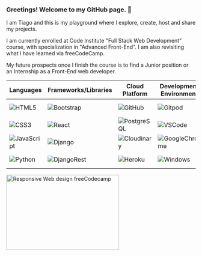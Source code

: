 <!--
**TiagoMA90/TiagoMA90** is a ✨ _special_ ✨ repository because its `README.md` (this file) appears on your GitHub profile.

Here are some ideas to get you started:
- 🔭 I’m currently working on ...
- 🌱 I’m currently learning ...
- 👯 I’m looking to collaborate on ...
- 🤔 I’m looking for help with ...
- 💬 Ask me about ...
- 📫 How to reach me: ...
- ⚡ Fun fact: ...
-->
### Greetings! Welcome to my GitHub page. 🦎
I am Tiago and this is my playground where I explore, create, host and share my projects.

I am currently enrolled at Code Institute "Full Stack Web Development" course, with specialization in "Advanced Front-End".
I am also revisiting what I have learned via freeCodeCamp.

<!-- FreeCodeCamp --
### Learning Platforms
![FreeCodeCamp](https://img.shields.io/badge/FreeCodeCamp-0a0a23?style=for-the-badge&logo=freeCodeCamp&logoColor=white)
[![Code Institute](https://img.shields.io/badge/Code%20Institute-Orange?style=for-the-badge&color=fafafa&logo=data:image/svg+xml;base64,PHN2ZyB4bWxucz0iaHR0cDovL3d3dy53My5vcmcvMjAwMC9zdmciIHdpZHRoPSIxMCIgaGVpZ2h0PSIxMCIgdmlld0JveD0iMCAwIDEwIDEwIj4KICA8Y2lyY2xlIGN4PSI1IiBjeT0iNSIgcj0iMSIgc3R5bGU9ImZpbGw6cmVkOyIgLz4KPC9zdmc+)](https://codeinstitute.net/)
-->

My future prospects once I finish the course is to find a Junior position or an Internship as a Front-End web developer.

| Languages | Frameworks/Libraries | Cloud Platform | Development Environment | Testing Tools | Toolkits |
| -------------------- | -------------------------- | ----------------------- | ------------------------ | ------- | ------- |
| ![HTML5](https://img.shields.io/badge/HTML5-E34F26?style=for-the-badge&logo=html5&logoColor=white) | ![Bootstrap](https://img.shields.io/badge/Bootstrap-563D7C?style=for-the-badge&logo=bootstrap&logoColor=white) | ![GitHub](https://img.shields.io/badge/GitHub-181717?style=for-the-badge&logo=github&logoColor=white) | ![Gitpod](https://img.shields.io/badge/GitPod-FFAE33?logo=gitpod&logoColor=000000&style=for-the-badge) | ![W3C](https://img.shields.io/badge/W3C-005A9C?style=for-the-badge&logo=w3c&logoColor=white) | ![FontAwesome](https://img.shields.io/badge/FontAwesome-339AF0?style=for-the-badge&logo=font-awesome&logoColor=white) |
| ![CSS3](https://img.shields.io/badge/CSS3-1572B6?style=for-the-badge&logo=css3&logoColor=white) | ![React](https://img.shields.io/badge/React-61DAFB?style=for-the-badge&logo=react&logoColor=black)| ![PostgreSQL](https://img.shields.io/badge/PostgreSQL-336791?style=for-the-badge&logo=postgresql&logoColor=white) | ![VSCode](https://img.shields.io/badge/VS_Code-007ACC?style=for-the-badge&logo=visual-studio-code&logoColor=white) | ![Jigsaw](https://img.shields.io/badge/Jigsaw-EC5732?style=for-the-badge&logo=jigsaw&logoColor=white) | ![GoogleFonts](https://img.shields.io/badge/Google_Fonts-4285F4?style=for-the-badge&logo=google-fonts&logoColor=white) |
| ![JavaScript](https://img.shields.io/badge/JavaScript-F7DF1E?style=for-the-badge&logo=javascript&logoColor=black) | ![Django](https://img.shields.io/badge/Django-092E20?style=for-the-badge&logo=django&logoColor=green) | ![Cloudinary](https://img.shields.io/badge/Cloudinary-4285F4?style=for-the-badge&logo=cloudinary&logoColor=white) | ![GoogleChrome](https://img.shields.io/badge/Google_chrome-4285F4?style=for-the-badge&logo=Google-chrome&logoColor=white) | ![JSHint](https://img.shields.io/badge/JSHint-F89939?style=for-the-badge&logo=jshint&logoColor=white) |
| ![Python](https://img.shields.io/badge/Python-3776AB?style=for-the-badge&logo=python&logoColor=white) | ![DjangoRest](https://img.shields.io/badge/django%20rest-ff1709?style=for-the-badge&logo=django&logoColor=white) | ![Heroku](https://img.shields.io/badge/Heroku-430098?style=for-the-badge&logo=heroku&logoColor=white) | ![Windows](https://img.shields.io/badge/Windows-0078D6?style=for-the-badge&logo=windows&logoColor=white) | ![Lighthouse](https://img.shields.io/badge/Lighthouse-F44B21?style=for-the-badge&logo=Lighthouse&logoColor=white) |

<a href="https://www.freecodecamp.org/certification/fcc4b91224a-c098-4fac-baaa-bdb55daa6fec/responsive-web-design" target="_blank">
    <img src="https://res.cloudinary.com/dmbdqco85/image/upload/v1701990105/d8bapss10sxb3p8txyyz.png" alt="Responsive Web design freeCodecamp" width="300" height="200">
</a>



<!--### Certifications
[![FreeCodeCamp Responsive Web Design Certificate](https://img.shields.io/badge/FreeCodeCamp-Certificate-0a0a0a?style=for-the-badge&logo=freeCodeCamp)](https://www.freecodecamp.org/certification/fcc4b91224a-c098-4fac-baaa-bdb55daa6fec/responsive-web-design)
-->
